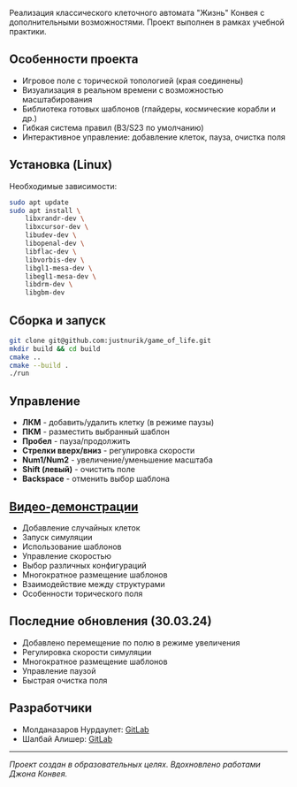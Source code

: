 Реализация классического клеточного автомата "Жизнь" Конвея с дополнительными возможностями. Проект выполнен в рамках учебной практики.

## Особенности проекта

- Игровое поле с торической топологией (края соединены)
- Визуализация в реальном времени с возможностью масштабирования
- Библиотека готовых шаблонов (глайдеры, космические корабли и др.)
- Гибкая система правил (B3/S23 по умолчанию)
- Интерактивное управление: добавление клеток, пауза, очистка поля

## Установка (Linux)

Необходимые зависимости:
```bash
sudo apt update
sudo apt install \
    libxrandr-dev \
    libxcursor-dev \
    libudev-dev \
    libopenal-dev \
    libflac-dev \
    libvorbis-dev \
    libgl1-mesa-dev \
    libegl1-mesa-dev \
    libdrm-dev \
    libgbm-dev
```

## Сборка и запуск

```bash
git clone git@github.com:justnurik/game_of_life.git
mkdir build && cd build
cmake ..
cmake --build .
./run
```

## Управление

- **ЛКМ** - добавить/удалить клетку (в режиме паузы)
- **ПКМ** - разместить выбранный шаблон
- **Пробел** - пауза/продолжить
- **Стрелки вверх/вниз** - регулировка скорости
- **Num1/Num2** - увеличение/уменьшение масштаба
- **Shift (левый)** - очистить поле
- **Backspace** - отменить выбор шаблона

## [Видео-демонстрации](<video/демонстрация_игры.webm>)
   - Добавление случайных клеток
   - Запуск симуляции
   - Использование шаблонов
   - Управление скоростью
   - Выбор различных конфигураций
   - Многократное размещение шаблонов
   - Взаимодействие между структурами
   - Особенности торического поля

## Последние обновления (30.03.24)

- Добавлено перемещение по полю в режиме увеличения
- Регулировка скорости симуляции
- Многократное размещение шаблонов
- Управление паузой
- Быстрая очистка поля

## Разработчики

- Молданазаров Нурдаулет: [GitLab](https://gitlab.akhcheck.ru/jNurik)
- Шалбай Алишер: [GitLab](https://gitlab.akhcheck.ru/jNurik)

---

*Проект создан в образовательных целях. Вдохновлено работами Джона Конвея.*